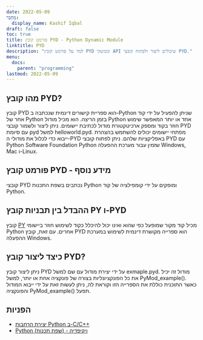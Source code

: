 ```yaml
---
date: 2022-05-09
מְחַבֵּר:
  display_name: Kashif Iqbal
draft: false
toc: true
title: פורמט קובץ PYD - Python Dynamic Module
linktitle: PYD
description: "למד על פורמט קובץ PYD וממשקי API שיכולים ליצור ולפתוח קובצי PYD."
menu:
  docs:
    parent: "programming"
lastmod: 2022-05-09
---
```


## מהו קובץ PYD?

קובץ PYD הוא ספריית קישורים דינמית שנכתבה ב-Python שניתן להפעיל על ידי קוד אחר של Python בזמן הריצה. הוא מכיל מודול Python אחד או יותר המאפשר שימוש חוזר בקוד ומספק ארכיטקטורת מודול לכתיבת יישומים. ניתן ליצור ולשמור קובצי PYD עם סיומת pyd למשל helloworld.pyd. מפתחי יישומים יכולים להשתמש בהצהרת ייבוא כדי לכלול את מודולי ה-PYD באפליקציות שלהם. ניתן לפתוח קובצי PYD עם Python Software Foundation Python שזמין עבור מערכת ההפעלה Windows, Mac ו-Linux.

## פורמט קובץ PYD - מידע נוסף

קובצי PYD נכתבים בשפת התכנות Python ומופקים על ידי קומפילציה של קוד Python.

## ההבדל בין תבניות קובץ PY ו-PYD

קובץ [PY](/he/programming/py/) מכיל קוד מקור שמופעל כפי שהוא ואינו יכול להיכלל כקוד לשימוש חוזר ביישומי Python אחרים. עם זאת, קובץ PYD הוא ספרייה מקושרת דינמית לשימוש במערכת ההפעלה Windows.

## כיצד ליצור קובץ PYD?

ניתן ליצור קובץ PYD על ידי יצירת מודול עם שם למשל exmaple.pyd. מודול זה יכיל את כל הפונקציונליות בצורה של פונקציה אחת או יותר, למשל PyMod_example(). כאשר התוכנית כוללת את הספרייה הזו וקוראת לה, ניתן לעשות זאת על ידי ייבוא המודול והפונקציה PyMod_example() תפעל.

## הפניות ##

* [יצירת הרחבות Python ב-C/C++](https://sebsauvage.net/python/mingw.html)
* [Python (שפת תכנות) - ויקיפדיה](https://en.wikipedia.org/wiki/Python_(programming_language))

